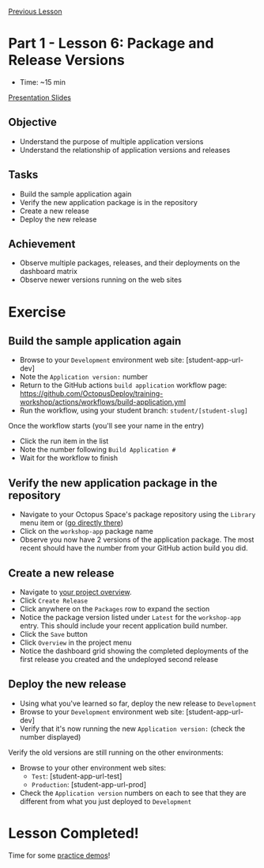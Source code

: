 [Previous Lesson](part-1-lesson-5.md)

# Part 1 - Lesson 6: Package and Release Versions
- Time: ~15 min

[Presentation Slides](https://docs.google.com/presentation/d/1RE1cpKfioSquK9h-HH6jxqrbRpw4WQff4TxOJTCD2ww/edit#slide=id.g1185db482c1_0_44)

## Objective
- Understand the purpose of multiple application versions
- Understand the relationship of application versions and releases

## Tasks
- Build the sample application again
- Verify the new application package is in the repository
- Create a new release
- Deploy the new release

## Achievement
- Observe multiple packages, releases, and their deployments on the dashboard matrix
- Observe newer versions running on the web sites

# Exercise

## Build the sample application again

- Browse to your `Development` environment web site: [student-app-url-dev]
- Note the `Application version:` number
- Return to the GitHub actions `build application` workflow page: https://github.com/OctopusDeploy/training-workshop/actions/workflows/build-application.yml
- Run the workflow, using your student branch: `student/[student-slug]`

Once the workflow starts (you'll see your name in the entry)
- Click the run item in the list
- Note the number following `Build Application #`
- Wait for the workflow to finish

## Verify the new application package in the repository 

- Navigate to your Octopus Space's package repository using the `Library` menu item or ([go directly there](https://octopus-training.octopus.app/app#/[space-id]/library))
- Click on the `workshop-app` package name
- Observe you now have 2 versions of the application package. The most recent should have the number from your GitHub action build you did.

## Create a new release

- Navigate to [your project overview](https://octopus-training.octopus.app/app#/[space-id]/projects/workshop-application/deployments).
- Click `Create Release`
- Click anywhere on the `Packages` row to expand the section 
- Notice the package version listed under `Latest` for the `workshop-app` entry. This should include your recent application build number.
- Click the `Save` button
- Click `Overview` in the project menu
- Notice the dashboard grid showing the completed deployments of the first release you created and the undeployed second release

## Deploy the new release

- Using what you've learned so far, deploy the new release to `Development`
- Browse to your `Development` environment web site: [student-app-url-dev]
- Verify that it's now running the new `Application version:` (check the number displayed)

Verify the old versions are still running on the other environments:
- Browse to your other environment web sites:
  - `Test`: [student-app-url-test]
  - `Production`: [student-app-url-prod]
- Check the `Application version` numbers on each to see that they are different from what you just deployed to `Development`

# Lesson Completed!
Time for some [practice demos](part-1-student-demos.md)!